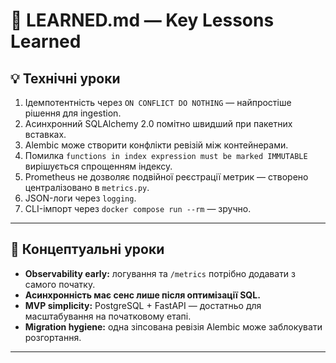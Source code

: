 # 🧭 LEARNED.md — Key Lessons Learned

## 💡 Технічні уроки

1. Ідемпотентність через `ON CONFLICT DO NOTHING` — найпростіше рішення для ingestion.
2. Асинхронний SQLAlchemy 2.0 помітно швидший при пакетних вставках.
3. Alembic може створити конфлікти ревізій між контейнерами.
4. Помилка `functions in index expression must be marked IMMUTABLE` вирішується спрощенням індексу.
5. Prometheus не дозволяє подвійної реєстрації метрик — створено централізовано в `metrics.py`.
6. JSON-логи через `logging`.
7. CLI-імпорт через `docker compose run --rm` — зручно.

---

## 🧠 Концептуальні уроки

- **Observability early:** логування та `/metrics` потрібно додавати з самого початку.
- **Асинхронність має сенс лише після оптимізації SQL.**
- **MVP simplicity:** PostgreSQL + FastAPI — достатньо для масштабування на початковому етапі.
- **Migration hygiene:** одна зіпсована ревізія Alembic може заблокувати розгортання.

---
